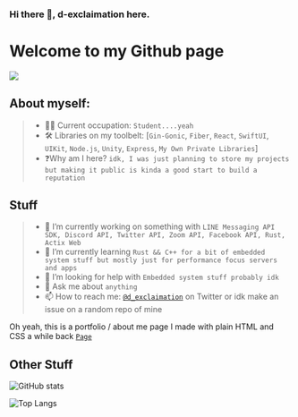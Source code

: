 ### Hi there 👋, d-exclaimation here.

# Welcome to my Github page
![](https://visitor-badge.laobi.icu/badge?page_id=d-exclaimation.d-exclaimation)

## About myself:
> - 🧑‍💻 Current occupation: `Student....yeah`
> - 🛠 Libraries on my toolbelt: [`Gin-Gonic`, `Fiber`, `React`, `SwiftUI`, `UIKit`, `Node.js`, `Unity`, `Express`, `My Own Private Libraries`]
> - ❓Why am I here? `idk, I was just planning to store my projects but making it public is kinda a good start to build a reputation`

## Stuff
> - 🔭 I’m currently working on something with `LINE Messaging API SDK, Discord API, Twitter API, Zoom API, Facebook API, Rust, Actix Web`
> - 🌱 I’m currently learning `Rust && C++ for a bit of embedded system stuff but mostly just for performance focus servers and apps`
> - 🤔 I’m looking for help with `Embedded system stuff probably idk`
> - 💬 Ask me about `anything`
> - 📫 How to reach me: [`@d_exclaimation`](https://twitter.com/d_exclaimation) on Twitter or idk make an issue on a random repo of mine

Oh yeah, this is a portfolio / about me page I made with plain HTML and CSS a while back [`Page`](https://exclaimation-portfolio.netlify.app/)

## Other Stuff
![GitHub stats](https://github-readme-stats.vercel.app/api?username=d-exclaimation&show_icons=true&theme=tokyonight)

![Top Langs](https://github-readme-stats.vercel.app/api/top-langs/?username=d-exclaimation&theme=tokyonight&hide=c%23,python)

